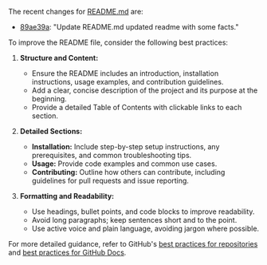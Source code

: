 The recent changes for [README.md](https://github.com/iDeaKz/PredictiveForge.zkaedi/blob/main/README.md) are:
- [89ae39a](https://github.com/iDeaKz/PredictiveForge.zkaedi/commit/89ae39a): "Update README.md updated readme with some facts."

To improve the README file, consider the following best practices:

1. **Structure and Content:**
   - Ensure the README includes an introduction, installation instructions, usage examples, and contribution guidelines.
   - Add a clear, concise description of the project and its purpose at the beginning.
   - Provide a detailed Table of Contents with clickable links to each section.

2. **Detailed Sections:**
   - **Installation:** Include step-by-step setup instructions, any prerequisites, and common troubleshooting tips.
   - **Usage:** Provide code examples and common use cases.
   - **Contributing:** Outline how others can contribute, including guidelines for pull requests and issue reporting.

3. **Formatting and Readability:**
   - Use headings, bullet points, and code blocks to improve readability.
   - Avoid long paragraphs; keep sentences short and to the point.
   - Use active voice and plain language, avoiding jargon where possible.

For more detailed guidance, refer to GitHub's [best practices for repositories](https://docs.github.com/en/repositories/creating-and-managing-repositories/best-practices-for-repositories) and [best practices for GitHub Docs](https://docs.github.com/en/contributing/writing-for-github-docs/best-practices-for-github-docs).
